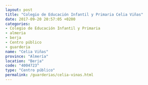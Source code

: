 ```yaml
---
layout: post
title: "Colegio de Educación Infantil y Primaria Celia Viñas"
date: 2017-09-20 20:57:05 +0200
categories:
- Colegio de Educación Infantil y Primaria
- almeria
- berja
- Centro público
- guarderia
name: "Celia Viñas"
province: "Almería"
location: "Berja"
code: "4004723"
type: "Centro público"
permalink: /guarderias/celia-vinas.html
---
```

